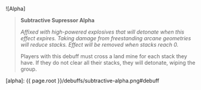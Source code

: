![Alpha]

> **Subtractive Supressor Alpha**
>
> *Affixed with high-powered explosives that will detonate when this effect
> expires. Taking damage from freestanding arcane geometries will reduce stacks.
> Effect will be removed when stacks reach 0.*
>
> Players with this debuff must cross a land mine for each stack they have.
> If they do not clear all their stacks, they will detonate, wiping the group.

[alpha]: {{ page.root }}/debuffs/subtractive-alpha.png#debuff
